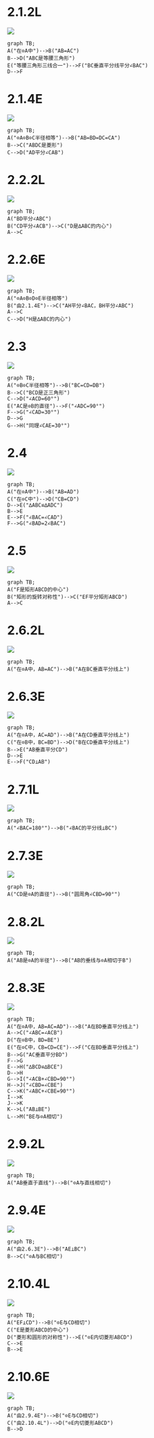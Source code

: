 # 2.1.2L
![](MarkedGraphics/2.1.2L.svg)
```mermaid
graph TB;
A("在⊙A中")-->B("AB=AC")
B-->D("ABC是等腰三角形")
E("等腰三角形三线合一")-->F("BC垂直平分线平分∠BAC")
D-->F
```
# 2.1.4E
![](MarkedGraphics/2.1.4E.svg)
```mermaid
graph TB;
A("⊙A⊙B⊙C半径相等")-->B("AB=BD=DC=CA")
B-->C("ABDC是菱形")
C-->D("AD平分∠CAB")
```
# 2.2.2L
![](MarkedGraphics/2.2.2L.svg)
```mermaid
graph TB;
A("BD平分∠ABC")
B("CD平分∠ACB")-->C("D是∆ABC的内心")
A-->C
```
# 2.2.6E
![](MarkedGraphics/2.2.6E.svg)
```mermaid
graph TB;
A("⊙A⊙B⊙D⊙E半径相等")
B("由2.1.4E")-->C("AH平分∠BAC，BH平分∠ABC")
A-->C
C-->D("H是∆ABC的内心")
```
# 2.3
![](MarkedGraphics/2.3.svg)
```mermaid
graph TB;
A("⊙B⊙C半径相等")-->B("BC=CD=DB")
B-->C("BCD是正三角形")
C-->D("∠ACD=60°")
E("AC是⊙B的直径")-->F("∠ADC=90°")
F-->G("∠CAD=30°")
D-->G
G-->H("同理∠CAE=30°")
```
# 2.4
![](MarkedGraphics/2.4.svg)
```mermaid
graph TB;
A("在⊙A中")-->B("AB=AD")
C("在⊙C中")-->D("CB=CD")
D-->E("∆ABC≌∆ADC")
B-->E
E-->F("∠BAC=∠CAD")
F-->G("∠BAD=2∠BAC")
```
# 2.5
![](MarkedGraphics/2.5.svg)
```mermaid
graph TB;
A("F是矩形ABCD的中心")
B("矩形的旋转对称性")-->C("EF平分矩形ABCD")
A-->C
```
# 2.6.2L
![](MarkedGraphics/2.6.2L.svg)
```mermaid
graph TB;
A("在⊙A中，AB=AC")-->B("A在BC垂直平分线上")
```
# 2.6.3E
![](MarkedGraphics/2.6.3E.svg)
```mermaid
graph TB;
A("在⊙A中，AC=AD")-->B("A在CD垂直平分线上")
C("在⊙B中，BC=BD")-->D("B在CD垂直平分线上")
B-->E("AB垂直平分CD")
D-->E
E-->F("CD⊥AB")
```
# 2.7.1L
![](MarkedGraphics/2.7.1L.svg)
```mermaid
graph TB;
A("∠BAC=180°")-->B("∠BAC的平分线⊥BC")
```
# 2.7.3E
![](MarkedGraphics/2.7.3E.svg)
```mermaid
graph TB;
A("CD是⊙A的直径")-->B("圆周角∠CBD=90°")
```
# 2.8.2L
![](MarkedGraphics/2.8.2L.svg)
```mermaid
graph TB;
A("AB是⊙A的半径")-->B("AB的垂线与⊙A相切于B")
```
# 2.8.3E
![](MarkedGraphics/2.8.3E.svg)
```mermaid
graph TB;
A("在⊙A中，AB=AC=AD")-->B("A在BD垂直平分线上")
A-->C("∠ABC=∠ACB")
D("在⊙B中，BD=BE")
E("在⊙C中，CB=CD=CE")-->F("C在BD垂直平分线上")
B-->G("AC垂直平分BD")
F-->G
E-->H("∆BCD≌∆BCE")
D-->H
G-->I("∠ACB+∠CBD=90°")
H-->J("∠CBD=∠CBE")
C-->K("∠ABC+∠CBE=90°")
I-->K
J-->K
K-->L("AB⊥BE")
L-->M("BE与⊙A相切")
```
# 2.9.2L
![](MarkedGraphics/2.9.2L.svg)
```mermaid
graph TB;
A("AB垂直于直线")-->B("⊙A与直线相切")
```
# 2.9.4E
![](MarkedGraphics/2.9.4E.svg)
```mermaid
graph TB;
A("由2.6.3E")-->B("AE⊥BC")
B-->C("⊙A与BC相切")
```
# 2.10.4L
![](MarkedGraphics/2.10.4L.svg)
```mermaid
graph TB;
A("EF⊥CD")-->B("⊙E与CD相切")
C("E是菱形ABCD的中心")
D("菱形和圆形的对称性")-->E("⊙E内切菱形ABCD")
C-->E
B-->E
```
# 2.10.6E
![](MarkedGraphics/2.10.6E.svg)
```mermaid
graph TB;
A("由2.9.4E")-->B("⊙E与CD相切")
C("由2.10.4L")-->D("⊙E内切菱形ABCD")
B-->D
```
